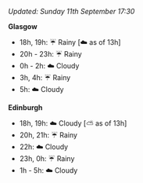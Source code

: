 *Updated: Sunday 11th September 17:30*

**Glasgow**

* 18h, 19h: :umbrella: Rainy [:cloud: as of 13h]
* 20h - 23h: :umbrella: Rainy
* 0h - 2h: :cloud: Cloudy
* 3h, 4h: :umbrella: Rainy
* 5h: :cloud: Cloudy

**Edinburgh**

* 18h, 19h: :cloud: Cloudy [:partly_sunny: as of 13h]
* 20h, 21h: :umbrella: Rainy
* 22h: :cloud: Cloudy
* 23h, 0h: :umbrella: Rainy
* 1h - 5h: :cloud: Cloudy
